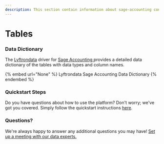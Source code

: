 ```yaml
---
description: This section contain information about sage-accounting connector tables information
---
```


# Tables

### Data Dictionary

The [Lyftrondata](https://www.lyftrondata.com/) driver for [Sage Accounting](None/)[ ](https://www.lyftrondata.com/integration/sage-accounting/)provides a detailed data dictionary of the tables with data types and column names.

{% embed url="None" %}
Lyftrondata Sage Accounting Data Dictionary
{% endembed %}

### Quickstart Steps

Do you have questions about how to use the platform? Don't worry; we've got you covered. Simply follow the quickstart instructions [here](../README.md).

### Questions? <a href="#questions" id="questions"></a>

We're always happy to answer any additional questions you may have! [Set up a meeting with our data experts.](https://www.lyftrondata.com/book-a-meeting/)

